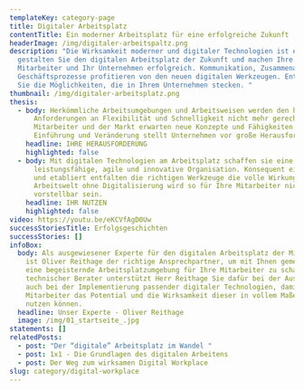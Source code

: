 ```yaml
---
templateKey: category-page
title: Digitaler Arbeitsplatz
contentTitle: Ein moderner Arbeitsplatz für eine erfolgreiche Zukunft
headerImage: /img/digitaler-arbeitspaltz.png
description: "Die Wirksamkeit moderner und digitaler Technologien ist enorm. So
  gestalten Sie den digitalen Arbeitsplatz der Zukunft und machen Ihre
  Mitarbeiter und Ihr Unternehmen erfolgreich. Kommunikation, Zusammenarbeit und
  Geschäftsprozesse profitieren von den neuen digitalen Werkzeugen. Entdecken
  Sie die Möglichkeiten, die in Ihrem Unternehmen stecken. "
thumbnail: /img/digitaler-arbeitsplatz.png
thesis:
  - body: Herkömmliche Arbeitsumgebungen und Arbeitsweisen werden den heutigen
      Anforderungen an Flexibilität und Schnelligkeit nicht mehr gerecht.
      Mitarbeiter und der Markt erwarten neue Konzepte und Fähigkeiten. Die
      Einführung und Veränderung stellt Unternehmen vor große Herausforderungen.
    headline: IHRE HERAUSFORDERUNG
    highlighted: false
  - body: Mit digitalen Technologien am Arbeitsplatz schaffen sie eine
      leistungsfähige, agile und innovative Organisation. Konsequent eingeführt
      und etabliert entfalten die richtigen Werkzeuge die volle Wirkung. Eine
      Arbeitswelt ohne Digitalisierung wird so für Ihre Mitarbeiter nicht mehr
      vorstellbar sein.
    headline: IHR NUTZEN
    highlighted: false
video: https://youtu.be/eKCVfAgD0Uw
successStoriesTitle: Erfolgsgeschichten
successStories: []
infoBox:
  body: Als ausgewiesener Experte für den digitalen Arbeitsplatz der Mitarbeiter
    ist Oliver Reithage der richtige Ansprechpartner, um mit Ihnen gemeinsam
    eine begeisternde Arbeitsplatzumgebung für Ihre Mitarbeiter zu schaffen. Als
    technischer Berater unterstützt Herr Reithage Sie dafür bei der Auswahl als
    auch bei der Implementierung passender digitaler Technologien, damit Ihre
    Mitarbeiter das Potential und die Wirksamkeit dieser in vollem Maße für sich
    nutzen können.
  headline: Unser Experte - Oliver Reithage
  image: /img/01_startseite_.jpg
statements: []
relatedPosts:
  - post: "Der “digitale” Arbeitsplatz im Wandel "
  - post: 1x1 - Die Grundlagen des digitalen Arbeitens
  - post: Der Weg zum wirksamen Digital Workplace
slug: category/digital-workplace
---
```

